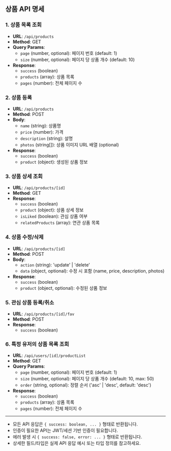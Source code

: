 ## 상품 API 명세

### 1. 상품 목록 조회

- **URL**: `/api/products`
- **Method**: GET
- **Query Params**:
  - `page` (number, optional): 페이지 번호 (default: 1)
  - `size` (number, optional): 페이지 당 상품 개수 (default: 10)
- **Response**:
  - `success` (boolean)
  - `products` (array): 상품 목록
  - `pages` (number): 전체 페이지 수

### 2. 상품 등록

- **URL**: `/api/products`
- **Method**: POST
- **Body**:
  - `name` (string): 상품명
  - `price` (number): 가격
  - `description` (string): 설명
  - `photos` (string[]): 상품 이미지 URL 배열 (optional)
- **Response**:
  - `success` (boolean)
  - `product` (object): 생성된 상품 정보

### 3. 상품 상세 조회

- **URL**: `/api/products/[id]`
- **Method**: GET
- **Response**:
  - `success` (boolean)
  - `product` (object): 상품 상세 정보
  - `isLiked` (boolean): 관심 상품 여부
  - `relatedProducts` (array): 연관 상품 목록

### 4. 상품 수정/삭제

- **URL**: `/api/products/[id]`
- **Method**: POST
- **Body**:
  - `action` (string): 'update' | 'delete'
  - `data` (object, optional): 수정 시 포함 (name, price, description, photos)
- **Response**:
  - `success` (boolean)
  - `product` (object, optional): 수정된 상품 정보

### 5. 관심 상품 등록/취소

- **URL**: `/api/products/[id]/fav`
- **Method**: POST
- **Response**:
  - `success` (boolean)

### 6. 특정 유저의 상품 목록 조회

- **URL**: `/api/users/[id]/productList`
- **Method**: GET
- **Query Params**:
  - `page` (number, optional): 페이지 번호 (default: 1)
  - `size` (number, optional): 페이지 당 상품 개수 (default: 10, max: 50)
  - `order` (string, optional): 정렬 순서 ('asc' | 'desc', default: 'desc')
- **Response**:
  - `success` (boolean)
  - `products` (array): 상품 목록
  - `pages` (number): 전체 페이지 수

---

- 모든 API 응답은 `{ success: boolean, ... }` 형태로 반환됩니다.
- 인증이 필요한 API는 JWT/세션 기반 인증이 필요합니다.
- 에러 발생 시 `{ success: false, error: ... }` 형태로 반환됩니다.
- 상세한 필드/타입은 실제 API 응답 예시 또는 타입 정의를 참고하세요.
